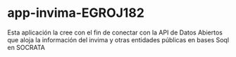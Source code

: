 # app-invima-EGROJ182
Esta aplicación la cree con el fin de conectar con la API de Datos Abiertos que aloja la información del invima y otras entidades públicas en bases Soql en SOCRATA
